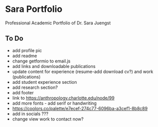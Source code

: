 # Sara Portfolio
Professional Academic Portfolio of Dr. Sara Juengst

## To Do
- add profile pic
- add readme
- change getformio to email.js
- add links and downloadable publications
- update content for experience (resume-add download cv?) and work (publications)
- add student experience section
- add research section? 
- add footer
- link to https://anthropology.charlotte.edu/node/99
- add more fonts - add serif or handwriting
- https://coolors.co/palette/e7ecef-274c77-6096ba-a3cef1-8b8c89 
- add in socials ???
- change view work to contact now?